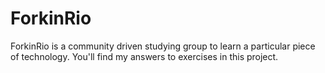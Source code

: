 # ForkinRio

ForkinRio is a community driven studying group to learn a particular piece of technology. You'll find my answers to exercises in this project.